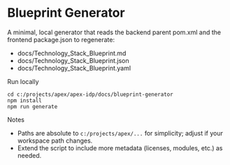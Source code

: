 # Blueprint Generator

A minimal, local generator that reads the backend parent pom.xml and the frontend package.json to regenerate:
- docs/Technology_Stack_Blueprint.md
- docs/Technology_Stack_Blueprint.json
- docs/Technology_Stack_Blueprint.yaml

Run locally
```pwsh
cd c:/projects/apex/apex-idp/docs/blueprint-generator
npm install
npm run generate
```

Notes
- Paths are absolute to `c:/projects/apex/...` for simplicity; adjust if your workspace path changes.
- Extend the script to include more metadata (licenses, modules, etc.) as needed.

